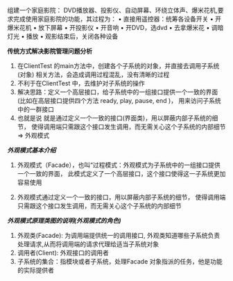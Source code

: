 组建一个家庭影院：
DVD播放器、投影仪、自动屏幕、环绕立体声、爆米花机,要求完成使用家庭影院的功能，其过程为：
• 直接用遥控器：统筹各设备开关
• 开爆米花机
• 放下屏幕
• 开投影仪
• 开音响
• 开DVD，选dvd
• 去拿爆米花
• 调暗灯光
• 播放
• 观影结束后，关闭各种设备






**传统方式解决影院管理问题分析**
1) 在ClientTest 的main方法中，创建各个子系统的对象，并直接去调用子系统(对象)
相关方法，会造成调用过程混乱，没有清晰的过程
2) 不利于在ClientTest 中，去维护对子系统的操作
3) 解决思路：定义一个高层接口，给子系统中的一组接口提供一个一致的界面(比如在高层接口提供四个方法 ready, play, pause, end )，
   用来访问子系统中的一群接口
4) 也就是说 就是通过定义一个一致的接口(界面类)，用以屏蔽内部子系统的细节，
   使得调用端只需跟这个接口发生调用，而无需关心这个子系统的内部细节 => 外观模式
   
   
**_外观模式基本介绍_**
1) 外观模式（Facade），也叫“过程模式：外观模式为子系统中的一组接口提供一个一致的界面，
   此模式定义了一个高层接口，这个接口使得这一子系统更加容易使用
   
2) 外观模式通过定义一个一致的接口，用以屏蔽内部子系统的细节，
   使得调用端只需跟这个接口发生调用，而无需关心这个子系统的内部细节
  
  
   
**_外观模式原理类图的说明(外观模式的角色)_**

1) 外观类(Facade): 为调用端提供统一的调用接口, 外观类知道哪些子系统负责处理请求,从而将调用端的请求代理给适当子系统对象
2) 调用者(Client): 外观接口的调用者
3) 子系统的集合：指模块或者子系统，处理Facade 对象指派的任务，他是功能的实际提供者